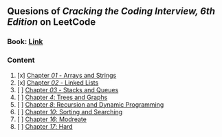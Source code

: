 ## Quesions of  _Cracking the Coding Interview, 6th Edition_ on LeetCode

### Book: [Link](https://github.com/Avinash987/Coding/blob/master/Cracking-the-Coding-Interview-6th-Edition-189-Programming-Questions-and-Solutions.pdf)

### Content

1. [x] [Chapter _01_ - Arrays and Strings](chapter-01%2FREADME.md)
2. [x] [Chapter _02_ - Linked Lists](chapter-02%2FREADME.md)
3. [ ] [Chapter _03_ - Stacks and Queues]()
4. [ ] [Chapter _4_: Trees and Graphs]()
8. [ ] [Chapter _8_: Recursion and Dynamic Programming]()
10. [ ] [Chapter _10_: Sorting and Searching]()
16. [ ] [Chapter _16_: Modreate]()
17. [ ] [Chapter _17_: Hard]()
